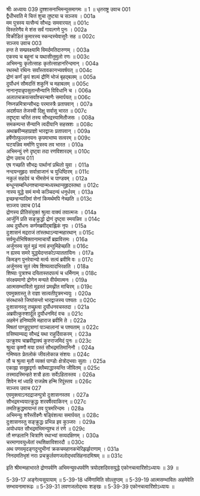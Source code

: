 श्रीः
अध्यायः 039
दुश्शासनाभिमन्युसमागमः ॥ 1 ॥
धृतराष्ट्र उवाच 	001  
द्वैधीभवति मे चित्तं शुचा तुष्ट्या च सञ्जय ।	001a  
मम पुत्रस्य यत्सैन्यं सौभद्रः समवारयत् ॥	001c  
विस्तरेणैव मे शंस सर्वं गावल्गणे पुनः ।	002a  
विक्रीडितं कुमारस्य स्कन्दस्येवासुरैः सह ॥	002c  
सञ्जय उवाच 	003  
हन्त ते सम्प्रवक्ष्यामि विमर्दमतिदारुणम् ।	003a  
एकस्य च बहूनां च यथासीत्तुमुलो रणः ॥	003c  
अभिमन्युः कृतोत्साहः कृतोत्साहानरिन्दमान् ।	004a  
रथस्थो रथिनः सर्वांस्तावकानभ्यवर्षयत् ॥	004c  
द्रोणं कर्णं कृपं शल्यं द्रौणिं भोजं बृहद्बलम् ॥	005a  
दुर्योधनं सौमदत्तिं शकुनिं च महाबलम् ॥	005c  
नानानृपान्नृपसुतान्सैन्यानि विविधानि च ।	006a  
अलातचक्रवत्सर्वांश्चरन्बाणैः समार्पयत् ॥	006c  
निघ्नन्नमित्रान्सौभद्रः परमास्त्रैः प्रतापवान् ।	007a  
अदर्शयत तेजस्वी दिक्षु सर्वासु भारत ॥	007c  
तद्दृष्ट्वा चरितं तस्य सौभद्रस्यामितौजसः ।	008a  
समकम्पन्त सैन्यानि त्वदीयानि सहस्रशः ॥	008c  
अथाब्रवीन्महाप्राज्ञो भारद्वाजः प्रतापवान् ।	009a  
हर्षेणोत्फुल्लनयनः कृपमाभाष्य सत्वरम् ॥	009c  
घटयन्निव मर्माणि पुत्रस्य तव भारत ।	010a  
अभिमन्युं रणे दृष्ट्वा तदा रणविशारदम् ॥	010c  
द्रोण उवाच 	011  
एष गच्छति सौभद्रः पार्थानां प्रथितो युवा ।	011a  
नन्दयन्सुहृदः सर्वान्राजानं च युधिष्ठिरम् ॥	011c  
नकुलं सहदेवं च भीमसेनं च पाण्डवम् ।	012a  
बन्धून्सम्बन्धिनश्चान्यान्मध्यस्थान्सुहृदस्तथा ॥	012c  
नास्य युद्धे समं मन्ये कञ्चिदन्यं धनुर्धरम् ।	013a  
इच्छन्हन्यादिमां सेनां किमर्थमपि नेच्छति ॥	013c  
सञ्जय उवाच 	014  
द्रोणस्य प्रीतिसंयुक्तं श्रुत्वा वाक्यं तवात्मजः ।	014a  
आर्जुनिं प्रति सङ्क्रुद्धो द्रोणं दृष्ट्वा स्मयन्निव ॥	014c  
अथ दुर्योधनः कर्णमब्रवीद्बाह्लिकं नृपः ।	015a  
दुःशासनं मद्रराजं तांस्तथाऽन्यान्महारथान् ॥	015c  
सर्वमूर्धाभिषिक्तानामाचार्यो ब्रह्मवित्तमः ।	016a  
अर्जुनस्य सुतं मूढं नायं हन्तुमिहेच्छति ॥	016c  
न ह्यस्य समरे युद्ध्येदन्तकोऽप्याततायिनः ।	017a  
किमङ्ग पुनरेवान्यो मर्त्यः सत्यं ब्रवीमि वः ॥	017c  
अर्जुनस्य सुतं त्वेष शिष्यत्वादभिरक्षति ।	018a  
शिष्याः पुत्राश्च दयितास्तदपत्यं च धर्मिणाम् ॥	018c  
संरक्ष्यमाणो द्रोणेन मन्यते वीर्यमात्मनः ।	019a  
आत्मसम्भावितो मूढस्तं प्रमथ्नीत माचिरम् ॥	019c  
एवमुक्तास्तु ते राज्ञा सात्वतीपुत्रमभ्ययुः ।	020a  
संरब्धास्ते जिघांसन्तो भारद्वाजस्य पश्यतः ॥	020c  
दुःशासनस्तु तच्छ्रुत्वा दुर्योधनवचस्तदा ।	021a  
अब्रवीत्कुरुशार्दूल दुर्योधनमिदं वचः ॥	021c  
अहमेनं हनिष्यामि महाराज ब्रवीमि ते ।	022a  
मिषतां पाण्डुपुत्राणां पाञ्चालानां च पश्यताम् ॥	022c  
ग्रसिष्याम्यद्य सौभद्रं यथा राहुर्दिवाकरम् ।	023a  
उत्क्रुश्य चाब्रवीद्वाक्यं कुरुराजमिदं पुनः ॥	023c  
श्रुत्वा कृष्णौ मया ग्रस्तं सौभद्रमतिमानिनौ ।	024a  
गमिष्यतः प्रेतलोकं जीवलोकान्न संशयः ॥	024c  
तौ च श्रुत्वा मृतौ व्यक्तं पाण्डोः क्षेत्रोद्भवाः सुताः ।	025a  
एकाह्ना ससुहृद्वर्गाः क्लैब्याद्धास्यन्ति जीवितम् ॥	025c  
तस्मादस्मिन्हते शत्रौ हताः सर्वेऽहितास्तव ।	026a  
शिवेन मां ध्याहि राजन्नेष हन्मि रिपूंस्तव ॥	026c  
सञ्जय उवाच 	027  
एवमुक्त्वाऽनदद्राजन्पुत्रो दुःशासनस्तव ।	027a  
सौभद्रमभ्ययात्क्रुद्धः शरवर्षैरवाकिरन् ॥	027c  
तमतिक्रुद्धमायान्तं तव पुत्रमरिन्दमः ।	028a  
अभिमन्युः शरैस्तीक्ष्णैः षड्विंशत्या समार्पयत् ॥	028c  
दुःशासनस्तु सङ्क्रुद्धः प्रभिन्न इव कुञ्जरः ।	029a  
अयोधयत सौभद्रमभिमन्युश्च तं रणे ॥	029c  
तौ मण्डलानि चित्राणि रथाभ्यां सव्यदक्षिणम् ।	030a  
चरमाणावयुध्येतां रथशिक्षाविशारदौ ॥	030c  
अथ पणवमृदङ्गदुन्दुभीनां क्रकचमहानकभेरिझर्झराणाम् ।	031a  
निनदमतिभृशं नराः प्रचक्रुर्लवणजलोद्भवसिंहनादमिश्रम् ॥ ॥	031c  

इति श्रीमन्महाभारते द्रोणपर्वणि अभिमन्युवधपर्वणि त्रयोदशदिवसयुद्धे एकोनचत्वारिंशोऽध्यायः ॥ 39 ॥

5-39-17 अङ्गेत्यसूयायाम् ॥ 5-39-18 धर्मिणामिति सोल्लुण्ठम् ॥ 5-39-19 आत्मसम्भावितः अहमेवेति सम्भावनामारूढः ॥ 5-39-31 लवणजलोद्भवः शङ्खः ॥ 5-39-39 एकोनचत्वारिंशोऽध्यायः ॥
